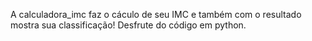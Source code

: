 A calculadora_imc faz o cáculo de seu IMC e também com o resultado mostra sua classificação!
Desfrute do código em python.
